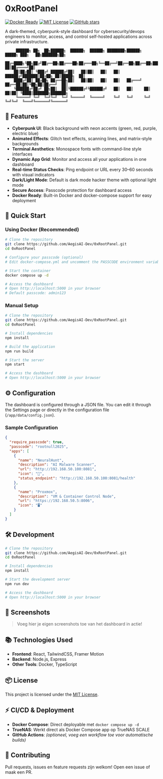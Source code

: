 # 0xRootPanel

[![Docker Ready](https://img.shields.io/badge/docker-ready-blue?logo=docker)](https://hub.docker.com/)
[![MIT License](https://img.shields.io/badge/license-MIT-green)](LICENSE)
[![GitHub stars](https://img.shields.io/github/stars/AegisAI-Dev/0xRootPanel?style=social)](https://github.com/AegisAI-Dev/0xRootPanel)

A dark-themed, cyberpunk-style dashboard for cybersecurity/devops engineers to monitor, access, and control self-hosted applications across private infrastructure.

```
     ██████╗ ██╗  ██╗██████╗  ██████╗  ██████╗ ████████╗██████╗  █████╗ ███╗   ██╗███████╗██╗     
    ██╔═████╗╚██╗██╔╝██╔══██╗██╔═══██╗██╔═══██╗╚══██╔══╝██╔══██╗██╔══██╗████╗  ██║██╔════╝██║     
    ██║██╔██║ ╚███╔╝ ██████╔╝██║   ██║██║   ██║   ██║   ██████╔╝███████║██╔██╗ ██║█████╗  ██║     
    ████╔╝██║ ██╔██╗ ██╔══██╗██║   ██║██║   ██║   ██║   ██╔═══╝ ██╔══██║██║╚██╗██║██╔══╝  ██║     
    ╚██████╔╝██╔╝ ██╗██║  ██║╚██████╔╝╚██████╔╝   ██║   ██║     ██║  ██║██║ ╚████║███████╗███████╗
     ╚═════╝ ╚═╝  ╚═╝╚═╝  ╚═╝ ╚═════╝  ╚═════╝    ╚═╝   ╚═╝     ╚═╝  ╚═╝╚═╝  ╚═══╝╚══════╝╚══════╝
```

## 🚀 Features

- **Cyberpunk UI**: Black background with neon accents (green, red, purple, electric blue)
- **Animated Effects**: Glitch text effects, scanning lines, and matrix-style backgrounds
- **Terminal Aesthetics**: Monospace fonts with command-line style interfaces
- **Dynamic App Grid**: Monitor and access all your applications in one dashboard
- **Real-time Status Checks**: Ping endpoint or URL every 30–60 seconds with visual indicators
- **Dark/Light Mode**: Default is dark mode hacker theme with optional light mode
- **Secure Access**: Passcode protection for dashboard access
- **Docker Ready**: Built-in Docker and docker-compose support for easy deployment

## 🧩 Quick Start

### Using Docker (Recommended)

```bash
# Clone the repository
git clone https://github.com/AegisAI-Dev/0xRootPanel.git
cd 0xRootPanel

# Configure your passcode (optional)
# Edit docker-compose.yml and uncomment the PASSCODE environment variable

# Start the container
docker compose up -d

# Access the dashboard
# Open http://localhost:5000 in your browser
# Default passcode: admin123
```

### Manual Setup

```bash
# Clone the repository
git clone https://github.com/AegisAI-Dev/0xRootPanel.git
cd 0xRootPanel

# Install dependencies
npm install

# Build the application
npm run build

# Start the server
npm start

# Access the dashboard
# Open http://localhost:5000 in your browser
```

## ⚙️ Configuration

The dashboard is configured through a JSON file. You can edit it through the Settings page or directly in the configuration file (`/app/data/config.json`).

### Sample Configuration

```json
{
  "require_passcode": true,
  "passcode": "rootnull2025",
  "apps": [
    {
      "name": "NeuralHunt",
      "description": "AI Malware Scanner",
      "url": "http://192.168.50.100:8081",
      "icon": "🧠",
      "status_endpoint": "http://192.168.50.100:8081/health"
    },
    {
      "name": "Proxmox",
      "description": "VM & Container Control Node",
      "url": "https://192.168.50.5:8006",
      "icon": "🖥️"
    }
  ]
}
```

## 🛠️ Development

```bash
# Clone the repository
git clone https://github.com/AegisAI-Dev/0xRootPanel.git
cd 0xRootPanel

# Install dependencies
npm install

# Start the development server
npm run dev

# Access the dashboard
# Open http://localhost:5000 in your browser
```

## 📸 Screenshots

> Voeg hier je eigen screenshots toe van het dashboard in actie!

## 📚 Technologies Used

- **Frontend**: React, TailwindCSS, Framer Motion
- **Backend**: Node.js, Express
- **Other Tools**: Docker, TypeScript

## 📦 License

This project is licensed under the [MIT License](LICENSE).

## ⚡ CI/CD & Deployment

- **Docker Compose**: Direct deployable met `docker compose up -d`
- **TrueNAS**: Werkt direct als Docker Compose app op TrueNAS SCALE
- **GitHub Actions**: *(optioneel, voeg een workflow toe voor automatische builds)*

## 🤝 Contributing

Pull requests, issues en feature requests zijn welkom! Open een issue of maak een PR.
